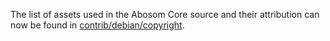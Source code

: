 The list of assets used in the Abosom Core source and their attribution can now be found in [contrib/debian/copyright](../contrib/debian/copyright).
